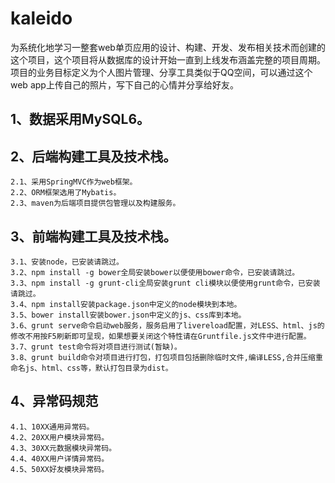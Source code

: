 kaleido
=======
为系统化地学习一整套web单页应用的设计、构建、开发、发布相关技术而创建的这个项目，这个项目将从数据库的设计开始一直到上线发布涵盖完整的项目周期。项目的业务目标定义为个人图片管理、分享工具类似于QQ空间，可以通过这个web app上传自己的照片，写下自己的心情并分享给好友。

1、数据采用MySQL6。
-----------------
2、后端构建工具及技术栈。
-----------------------
    2.1、采用SpringMVC作为web框架。
    2.2、ORM框架选用了Mybatis。
    2.3、maven为后端项目提供包管理以及构建服务。
3、前端构建工具及技术栈。
-----------------------
    3.1、安装node，已安装请跳过。
    3.2、npm install -g bower全局安装bower以便使用bower命令，已安装请跳过。
    3.3、npm install -g grunt-cli全局安装grunt cli模块以便使用grunt命令，已安装请跳过。
    3.4、npm install安装package.json中定义的node模块到本地。
    3.5、bower install安装bower.json中定义的js、css库到本地。
    3.6、grunt serve命令启动web服务，服务启用了livereload配置，对LESS、html、js的修改不用按F5刷新即可呈现，如果想要关闭这个特性请在Gruntfile.js文件中进行配置。
    3.7、grunt test命令将对项目进行测试(暂缺)。
    3.8、grunt build命令对项目进行打包，打包项目包括删除临时文件,编译LESS,合并压缩重命名js、html、css等，默认打包目录为dist。
4、异常码规范
-------------
    4.1、10XX通用异常码。
    4.2、20XX用户模块异常码。
    4.3、30XX元数据模块异常码。
    4.4、40XX用户详情异常码。
    4.5、50XX好友模块异常码。